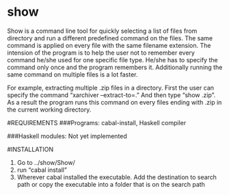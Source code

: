 # show
Show is a command line tool for quickly selecting a list of files from directory and run a different predefined command on the files. The same command is applied on every file with the same filename extension. The intension of the program is to help the user not to remember every command he/she used for one specific file type. He/she has to specify the command only once and the program remembers it. Additionally running the same command on multiple files is a lot faster.

For example, extracting multiple .zip files in a directory. First the user can specify the command “xarchiver –extract-to=.” And then type “show .zip”. As a result the program runs this command on every files ending with .zip in the current working directory.


#REQUIREMENTS
###Programs:
cabal-install, Haskell compiler

###Haskell modules:
	Not yet implemented	


#INSTALLATION
1. Go to ../show/Show/
2. run “cabal install”
3. Wherever cabal installed the executable. Add the destination to search path or copy the executable into a folder that is on the search path


